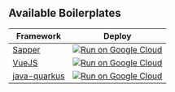 Available Boilerplates
------------------

|Framework|Deploy|
|---|---|
|[Sapper](boilerplate-sapper)|[![Run on Google Cloud](https://deploy.cloud.run/button.svg)](https://deploy.cloud.run/?git_repo=https://github.com/nabdtran/boilerplate-sapper.git&dir=boilerplate-sapper)|
|[VueJS](boilerplate-vuejs)|[![Run on Google Cloud](https://deploy.cloud.run/button.svg)](https://deploy.cloud.run/?git_repo=https://github.com/nabdtran/boilerplate-sapper.git&dir=boilerplate-vuejs)|
|[java-quarkus](java-quarkus)|[![Run on Google Cloud](https://deploy.cloud.run/button.svg)](https://deploy.cloud.run/?git_repo=https://github.com/nabdtran/boilerplate-sapper.git&dir=boilerplate-sapper)|

